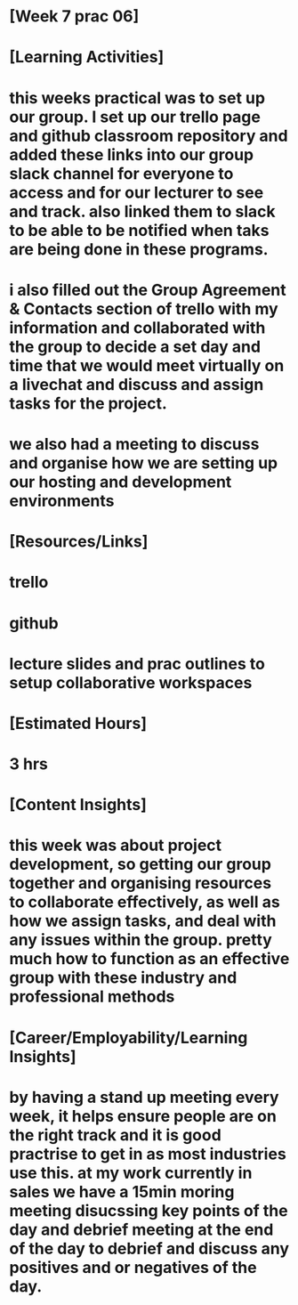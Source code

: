 # [Week 7 prac 06]

# [Learning Activities]

# this weeks practical was to set up our group. I set up our trello page and github classroom repository and added these links into our group slack channel for everyone to access and for our lecturer to see and track. also linked them to slack to be able to be notified when taks are being done in these programs.
# i also filled out the Group Agreement & Contacts section of trello with my information and collaborated with the group to decide a set day and time that we would meet virtually on a livechat and discuss and assign tasks for the project.
# we also had a meeting to discuss and organise how we are setting up our hosting and development environments

# [Resources/Links]

# trello
# github
# lecture slides and prac outlines to setup collaborative workspaces
# [Estimated Hours]

# 3 hrs

# [Content Insights]

# this week was about project development, so getting our group together and organising resources to collaborate effectively, as well as how we assign tasks, and deal with any issues within the group. pretty much how to function as an effective group with these industry and professional methods 

# [Career/Employability/Learning Insights]

# by having a stand up meeting every week, it helps ensure people are on the right track and it is good practrise to get in as most industries use this. at my work currently in sales we have a 15min moring meeting disucssing key points of the day and debrief meeting at the end of the day to debrief and discuss any positives and or negatives of the day.
